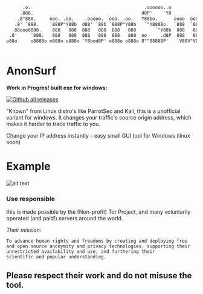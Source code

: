 ```txt
      .o.                                          .oooooo..o                       .o88o. 
     .888.                                        d8P'    `Y8                       888 `" 
    .8"888.     ooo. .oo.    .ooooo.  ooo. .oo.   Y88bo.      oooo  oooo  oooo d8b o888oo  
   .8' `888.    `888P"Y88b  d88' `88b `888P"Y88b   `"Y8888o.  `888  `888  `888""8P  888    
  .88ooo8888.    888   888  888   888  888   888       `"Y88b  888   888   888      888    
 .8'     `888.   888   888  888   888  888   888  oo     .d8P  888   888   888      888    
o88o     o8888o o888o o888o `Y8bod8P' o888o o888o 8""88888P'   `V88V"V8P' d888b    o888o   
                                                                                     
```
# AnonSurf #
**Work in Progres! built exe for windows:** 

[![Github all releases](https://img.shields.io/github/downloads/Naereen/StrapDown.js/total.svg)](https://github.com/ultrafunkamsterdam/AnonSurf/blob/master/AnonSurf.exe?raw=true)

"Known" from Linux distro's like ParrotSec and Kali, this is a unofficial variant for windows.
It changes your traffic's source origin address, which makes it harder to trace traffic to you. 

Change your IP address instantly - easy small GUI tool for Windows (linux soon)
# Example #
![alt text](https://i.imgur.com/h1o0IEu.gif)


### Use responsible ### 
this is made possible by the (Non-profit) Tor Project, and many voluntarily operated (and paid!) servers around the world.

*Their mission:*



```text
To advance human rights and freedoms by creating and deploying free 
and open source anonymity and privacy technologies, supporting their 
unrestricted availability and use, and furthering their 
scientific and popular understanding.
```

## Please respect their work and do not misuse the tool. ##

